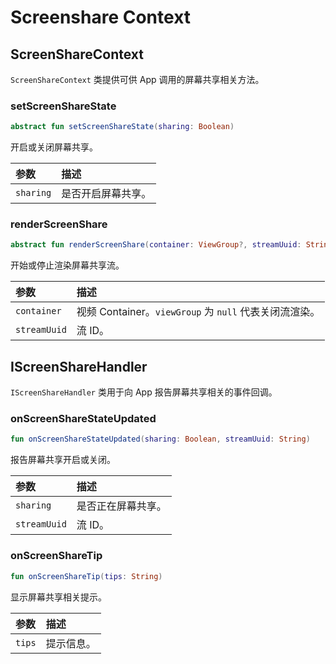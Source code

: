 # Screenshare Context

## ScreenShareContext

`ScreenShareContext` 类提供可供 App 调用的屏幕共享相关方法。

### setScreenShareState

```kotlin
abstract fun setScreenShareState(sharing: Boolean)
```

开启或关闭屏幕共享。

| 参数      | 描述               |
| :-------- | :----------------- |
| `sharing` | 是否开启屏幕共享。 |

### renderScreenShare

```kotlin
abstract fun renderScreenShare(container: ViewGroup?, streamUuid: String)
```

开始或停止渲染屏幕共享流。

| 参数         | 描述                                                   |
| :----------- | :----------------------------------------------------- |
| `container`  | 视频 Container。`viewGroup` 为 `null` 代表关闭流渲染。 |
| `streamUuid` | 流 ID。                                                |



## IScreenShareHandler

`IScreenShareHandler` 类用于向 App 报告屏幕共享相关的事件回调。

### onScreenShareStateUpdated

```kotlin
fun onScreenShareStateUpdated(sharing: Boolean, streamUuid: String)
```

报告屏幕共享开启或关闭。

| 参数         | 描述               |
| :----------- | :----------------- |
| `sharing`    | 是否正在屏幕共享。 |
| `streamUuid` | 流 ID。            |

### onScreenShareTip

```kotlin
fun onScreenShareTip(tips: String)
```

显示屏幕共享相关提示。

| 参数   | 描述       |
| :----- | :--------- |
| `tips` | 提示信息。 |


